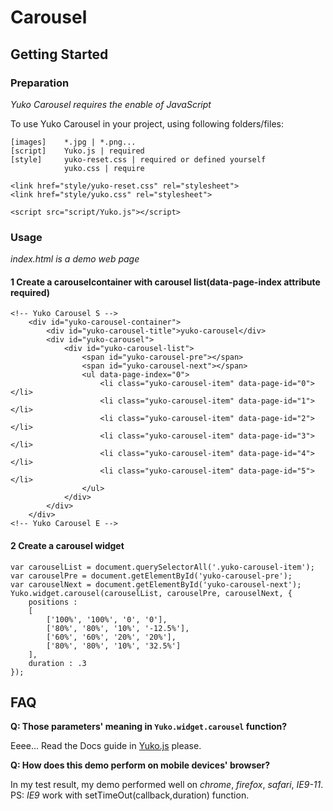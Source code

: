 # Carousel

## Getting Started

### Preparation
*Yuko Carousel requires the enable of JavaScript*

To use Yuko Carousel in your project, using following folders/files:

```
[images]    *.jpg | *.png... 
[script]    Yuko.js | required
[style]     yuko-reset.css | required or defined yourself
            yuko.css | require
```
```
<link href="style/yuko-reset.css" rel="stylesheet">
<link href="style/yuko.css" rel="stylesheet">

<script src="script/Yuko.js"></script>
```

### Usage
*index.html is a demo web page*

#### 1 Create a carouselcontainer with carousel list(data-page-index attribute required)

```
<!-- Yuko Carousel S -->
    <div id="yuko-carousel-container">
        <div id="yuko-carousel-title">yuko-carousel</div>
        <div id="yuko-carousel">
            <div id="yuko-carousel-list">
                <span id="yuko-carousel-pre"></span>
                <span id="yuko-carousel-next"></span>
                <ul data-page-index="0">
                    <li class="yuko-carousel-item" data-page-id="0"></li>
                    <li class="yuko-carousel-item" data-page-id="1"></li>
                    <li class="yuko-carousel-item" data-page-id="2"></li>
                    <li class="yuko-carousel-item" data-page-id="3"></li>
                    <li class="yuko-carousel-item" data-page-id="4"></li>
                    <li class="yuko-carousel-item" data-page-id="5"></li>
                </ul>
            </div>
        </div>
    </div>
<!-- Yuko Carousel E -->
```

#### 2 Create a carousel widget
```
var carouselList = document.querySelectorAll('.yuko-carousel-item');
var carouselPre = document.getElementById('yuko-carousel-pre');
var carouselNext = document.getElementById('yuko-carousel-next');
Yuko.widget.carousel(carouselList, carouselPre, carouselNext, {
    positions : 
    [
        ['100%', '100%', '0', '0'],
        ['80%', '80%', '10%', '-12.5%'],
        ['60%', '60%', '20%', '20%'],
        ['80%', '80%', '10%', '32.5%']
    ],
    duration : .3
});
```

## FAQ
**Q: Those parameters' meaning in `Yuko.widget.carousel` function?**

Eeee... Read the Docs guide in [Yuko.js](https://github.com/RyougiChan/JSTool/blob/master/Carousel/script/Yuko.js) please.

**Q: How does this demo perform on mobile devices' browser?**

In my test result, my demo performed well on *chrome*, *firefox*, *safari*, *IE9-11*. PS: *IE9* work with setTimeOut(callback,duration) function.